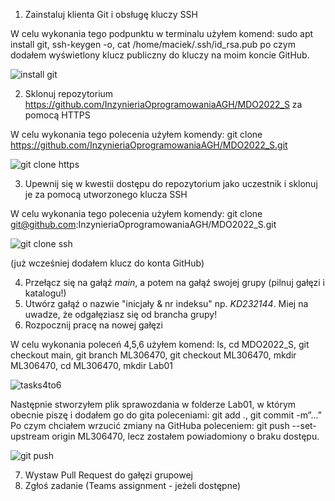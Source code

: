1.  Zainstaluj klienta Git i obsługę kluczy SSH

W celu wykonania tego podpunktu w terminalu użyłem komend: sudo apt
install git, ssh-keygen -o, cat /home/maciek/.ssh/id\_rsa.pub po czym
dodałem wyświetlony klucz publiczny do kluczy na moim koncie GitHub.

![install git](https://github.com/InzynieriaOprogramowaniaAGH/MDO2022_S/ML306470/Lab01/PrintScreens/installGit.png?raw=true)

2.  Sklonuj repozytorium
    <https://github.com/InzynieriaOprogramowaniaAGH/MDO2022_S> za pomocą
    HTTPS

W celu wykonania tego polecenia użyłem komendy: git clone
<https://github.com/InzynieriaOprogramowaniaAGH/MDO2022_S.git>

![git clone https](https://github.com/InzynieriaOprogramowaniaAGH/MDO2022_S/ML306470/Lab01/PrintScreens/gitCloneHTTPS.png?raw=true)

3.  Upewnij się w kwestii dostępu do repozytorium jako uczestnik i
    sklonuj je za pomocą utworzonego klucza SSH

W celu wykonania tego polecenia użyłem komendy: git clone
git@github.com:InzynieriaOprogramowaniaAGH/MDO2022\_S.git

![git clone ssh](https://github.com/InzynieriaOprogramowaniaAGH/MDO2022_S/ML306470/Lab01/PrintScreens/gitCloneSSH.png?raw=true)

(już wcześniej dodałem klucz do konta GitHub)

4.  Przełącz się na gałąź *main*, a potem na gałąź swojej grupy (pilnuj
    gałęzi i katalogu!)
5.  Utwórz gałąź o nazwie "inicjały & nr indeksu" np. *KD232144*. Miej
    na uwadze, że odgałęziasz się od brancha grupy!
6.  Rozpocznij pracę na nowej gałęzi

W celu wykonania poleceń 4,5,6 użyłem komend: ls, cd MDO2022\_S, git
checkout main, git branch ML306470, git checkout ML306470, mkdir
ML306470, cd ML306470, mkdir Lab01

![tasks4to6](https://github.com/InzynieriaOprogramowaniaAGH/MDO2022_S/ML306470/Lab01/PrintScreens/tasks4to6.png?raw=true)

Następnie stworzyłem plik sprawozdania w folderze Lab01, w którym obecnie piszę i dodałem go do gita poleceniami: git add ., git commit -m”…”
Po czym chciałem wrzucić zmiany na GitHuba poleceniem: git push --set-upstream origin ML306470, lecz zostałem powiadomiony o braku dostępu.

![git push](https://github.com/InzynieriaOprogramowaniaAGH/MDO2022_S/ML306470/Lab01/PrintScreens/gitPush.png?raw=true)

7.  Wystaw Pull Request do gałęzi grupowej
8.  Zgłoś zadanie (Teams assignment - jeżeli dostępne)
